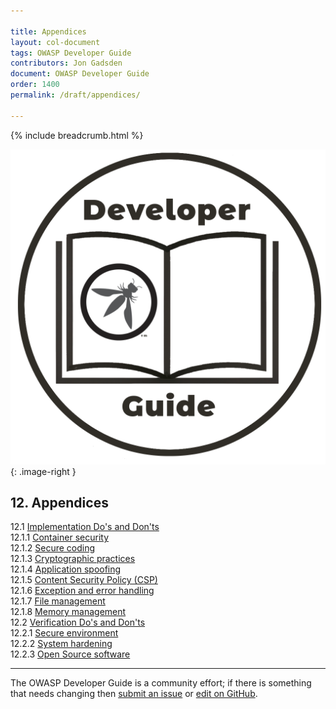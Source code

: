 ```yaml
---

title: Appendices
layout: col-document
tags: OWASP Developer Guide
contributors: Jon Gadsden
document: OWASP Developer Guide
order: 1400
permalink: /draft/appendices/

---
```


{% include breadcrumb.html %}

![Developer guide logo](../../assets/images/dg_logo.png "OWASP Developer Guide"){: .image-right }

## 12. Appendices

12.1 [Implementation Do's and Don'ts](01-implementation-dos-donts/toc.md)  
12.1.1 [Container security](01-implementation-dos-donts/01-container-security.md)  
12.1.2 [Secure coding](01-implementation-dos-donts/02-secure-coding.md)  
12.1.3 [Cryptographic practices](01-implementation-dos-donts/03-cryptographic-practices.md)  
12.1.4 [Application spoofing](01-implementation-dos-donts/04-application-spoofing.md)  
12.1.5 [Content Security Policy (CSP)](01-implementation-dos-donts/05-content-security-policy.md)  
12.1.6 [Exception and error handling](01-implementation-dos-donts/06-exception-error-handling.md)  
12.1.7 [File management](01-implementation-dos-donts/07-file-management.md)  
12.1.8 [Memory management](01-implementation-dos-donts/08-memory-management.md)  
12.2 [Verification Do's and Don'ts](02-verification-dos-donts/toc.md)  
12.2.1 [Secure environment](02-verification-dos-donts/01-secure-environment.md)  
12.2.2 [System hardening](02-verification-dos-donts/02-system-hardening.md)  
12.2.3 [Open Source software](02-verification-dos-donts/03-open-source-software.md)  

----

The OWASP Developer Guide is a community effort; if there is something that needs changing
then [submit an issue][issue1400] or [edit on GitHub][edit1400].

[edit1400]: https://github.com/OWASP/www-project-developer-guide/blob/main/draft/14-appendices/toc.md
[issue1400]: https://github.com/OWASP/www-project-developer-guide/issues/new?labels=enhancement&template=request.md&title=Update:%2014-appendices/00-toc
